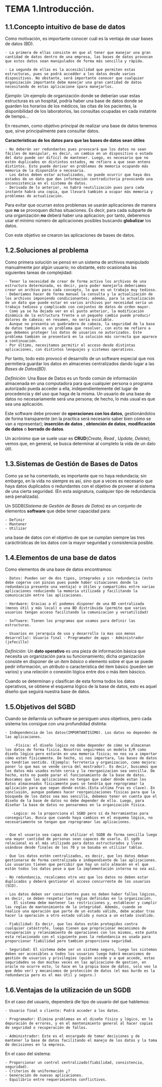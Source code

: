 
# TEMA 1.Introducción.

## 1.1.Concepto intuitivo de base de datos

Como motivación, es importante conocer cuál es la ventaja de usar bases de datos (BD). 
    
    · La primera de ellas consiste en que al tener que manejar una gran cantidad de datos dentro de una empresa, las bases de datos provocan que estos datos sean manipulados de forma más sencilla y rápida.
    
    · La segunda de ellas es la accesibilidad que permiten estas estructuras, pues se podrá accedder a los datos desde varios dispositivos. No obstante, será importante conocer que cualquier organización importante debe manejar una gran cantidad de datos necesitando de estas aplicacione spara manejarlos.

*Ejemplo*:
Un ejemplo de organización donde se deberían usar estas estructuras es un hospital, podría haber una base de datos donde se guarden los horarios de los médicos, las citas de los pacientes, la disponibilidad de los laboratorios, las consultas ocupadas en cada instatnte de tiempo...

En resumen, como objetivo principal de realizar una base de datos tenemos que, sirve principalmente para consultar datos.

**Características de los datos para que las bases de datos sean útiles**

    · No deberán ser redundantes pues provocará que los datos no sean fáciles de manipular, es decir, un cambio en un dispositivo o estado del dato puede ser difícil de mantener. Luego, es necesario que no estén duplicados en distintos estados, me refiero a que sean entens distintos. Esto puede derivar en problemas de memoria ocupando más memoria de la disponible o necesaria.
    · Los datos deben estar actualizados, no puede ocurrir que haya dos estados de un dato que den información contradictoria provocando una inconsistencia en el sistema de datos.
    · Derivada de lo anterior, no habrá reutilización pues para cada instante habrá una copia, que llevará también a ocupar más memoria y problemas de actualización.

Para evitar que ocurran estos problemas se usarán aplicaciones de manera que **no** se provoquen dichas situaciones. Es decir, para cada subparte de una organización **no** deberá haber una aplicacion; por tanto, deberemos usar el mínimo número de aplicaciones posibles buscando **globalizar** los datos.

Con este objetivo se crearon las aplicaciones de bases de datos.

## 1.2.Soluciones al problema

Como primera solución se pensó en un sistema de archivos manipulado manualmente por algún usuario; no obstante, esto ocasionaba las siguientes tareas de complejidad:

    · Tener la necesidad de crear de forma activa los archivos de una estructura determinada, es decir, para poder manejarla deberiamos crear un archivo para cada concepto, lo que es un trabajo muy tedioso.
    · Deberíamos hacer de forma manual la consulta y la actualización de los archivos imponiendo condicionantes; además, para la actualización de un dato que puede estar en varios archivos por necesidad sería un trabajo tedioso y complicado con conjuntos de datos de orden mayor.
    · Como ya se ha dejado ver en el punto anterior, la modificación dinámica de la estructura frente a un pequeño cambio puede producir dolores de cabeza; en resumen, no sería escalable.
    · Aunque no presenta un quebradero de cabeza, la seguridad de la base de datos también es un problema que resolver, con esto me refiero a que debemos proteger los datos de usuarios no autorizados. Este problema también se presentará en la solución más correcta que aparece a continuación.
    · Por último, necesitamos permitir el acceso desde distintas aplicaciones, con distintos lenguajes y sistemas operativos.

Por tanto, todo esto provocó el desarrollo de un software especial que nos permitiera guardar los datos en almacenes centralizados dando lugar a las *Bases de Datos(BD)*.

*Definición*:
Una Base de Datos es un fondo común de información almacenada en una computadora para que cualquier persona o programa autorizado pueda acceder a ella, independientemente del lugar de procedencia y del uso que haga de la misma. Un usuario de una base de datos no necesariamente será una persona; de hecho, lo más usual es que sea una aplicación.

Este software debe proveer de **operaciones con los datos**, gestionándolos de forma transparente (en la practica será necesario saber bien cómo se van a representar); **inserción de datos** , **obtención de datos**, **modificación de datos** o **borrado de datos**.

Un acrónimo que se suele usar es **CRUD**(*Create, Read , Update, Delete*); vemos que, en general, se busca determinar al completo la vida de un dato útil.

## 1.3.Sistemas de Gestión de Bases de Datos

Como ya se ha comentado, es importante que no haya redundacia; sin embargo, en la vida no siempre es así, sino que a veces es necesario que haya datos duplicados o redundantes con el objetivo de proveer al sistema de una cierta seguridad. (En esta asignatura, cualquier tipo de redundancia será penalizada).

Un SGDB(*Sistema de Gestión de Bases de Datos*) es un conjunto de elementos __software__ que debe tener capacidad para:
    
    - Definir
    - Mantener
    - Utilizar

una base de datos con el objetivo de que se cumplan siempre las tres caráctirísticas de los datos con la mayor seguridad y consistencia posible.

## 1.4.Elementos de una base de datos

Como elementos de una base de datos encontramos:

    · Datos: Pueden ser de dos tipos, integrados y sin redundancia (esto debe cogerse con pinzas pues puede haber situaciones donde la redundancia presente una ventaja) o útiles y compartidos entre varias aplicaciones reduciendo la memoria utilizada y facilitando la comunicación entre las aplicaciones.

    · Hardware: Gracias a él podemos disponer de una BD centralizada (menos útil y más local) o una BD distribuida (permite que varios usuarios tengan acceso facilitando la comunicacion y versatilidad) 

    · Software: Tienen los programas que usamos para definir las estructuras.
 
    · Usuarios en jerarquía de uso y desarrollo (a mas uso menos desarrolla): Usuario final - Programador de apps - Administrador (jefecillo)

*Definición*:
Un **dato operativo** es una pieza de información básica que necesita un organización para su funcionamiento; dicha organización consiste en disponer de un *item básico* o elemento sobre el que se puede pedir información, un *atributo* o característica del item básico (pueden ser varios) y una *relación* o conexión lógica entre dos o más item báscico.

Cuando se determinan y clasifican de esta forma todos los datos operativos, se obtiene el esquema lógico de la base de datos, esto es aquel diseño que seguirá nuestra base de datos.

## 1.5.Objetivos del SGBD

Cuando se dellarrola un software se persiguen unos objetivos, pero cada sistema los consigue con una profundidad distinta:

    · Independencia de los datos(IMPORTANTISIMO). Los datos no dependen de las aplicaciones.
          
        -Física: el diseño lógico no debe depender de cómo se almacenan los datos de forma fisica. Nosotros seguiremos un modelo E/R como diseño lógico pero estarán en una memoria fisica; no nos va a importar cómo esten físicamente. De hecho, si nos importara, las bases de datos no tendrían sentido. (Ejemplo: ferreteria y organizacion, como mejora: poner lo que mas se vende cerca del mostrador). Es decir, buscamos que los datos más usados estén cerca y la reorganizacion sea sencilla. De hecho, esto no puede parar el funcionamiento de la base de datos. Buscamos que las aplicaciones no tengan que saber dónde estan los datos almacenados físicamente pues se tendría que reprogramar la aplicación para que sepan dónde están.(Esta ultima fras es clave). En conclusión, aunque podamos hacer reorganizaciones físicas para que la búsqueda de los datos sea mas sencilla, debemos tener en cuenta que el diseño de la base de datos no debe depender de ello. Luego, para diseñar la base de datos no pensaremos en la organización física.
  
       -Logica: no la proporciona el SGBD pero sí da herramientas para conseguirlas. Busca que cuando haya cambios en el esquema lógico, no necesariamente se tengan que reprogramar las aplicaciones.

 
    · Que el usuario sea capaz de utilizar el SGDB de forma sencilla luego una mayor cantidad de personas sean capaces de usarlo. El sgdb relacional es el más utilizado para datos estructurados y lleva usándose desde finales de los 70 y se basaba en utilizar tablas.
 
    · Que los datos estén centralizados, es decir, que los datos deban gestionarse de forma centralizada e independiente de las aplicaciones. Los usuarios tienen que percibir que hay un solo almacén en el que están todos los datos pese a que la implementación interna no sea así.
 
    · No redundancia, recalcamos otra vez que los datos no deben estar duplicados y deberá gestionar el acceso concurrente de los usuarios (SCD).
 
    · Los datos deben ser consistentes pues no deben haber fallos lógicos, es decir, se deben respetar las reglas definidas en la organización.
        El sistema debe mantener las restricciones y, establecer y cumplir las reglas de mantenimiento de la integridad. Además, cuando se realice una operación que parte de un estado válido, debe acabar tras hacer la operación a otro estado válido y nunca a un estado inválido.
 
    · Fiabilidad: Es decir, que los datos están protegidos contra cualquier catástrofe, luego tienen que proprocionar mecanismos de recuperación y relanzamiento de operaciones con los mismos, este punto esta relacionado con el siguiente pues la redundancia es usada para proporcionar fiabilidad pero tambien proporciona seguridad.

    · Seguridad: El sistema debe ser un sistema seguro, luego los sistemas deben ser accesibles a todos los usuarios luego habrá mecanismos de gestión de usuarios y privilegios (quién accede y a qué accede, estas seguridades se dan muchas veces en las aplicacione de gestion, en oracle no ocurre esto, lo hace en la propia base de datos, solo veo lo que debo ver) y mecanismos de protección de datos (el mas burdo es la redundancia pero es el mas útil y seguro.)

## 1.6.Ventajas de la utilización de un SGDB

En el caso del usuario, dependerá dle tipo de usuario del que hablemos:
   
    · Usuario final o cliente: Podrá acceder a los datos.
    
    · Programador: Elimina problemas en el diseño físico y lógico, en la depuración de errores, y en el mantenimiento general al hacer copias de seguridad o recuperación de fallos.
    
    · Administrador: Este es el encargado de tomar decisiones y de mantener la base de datos facilitando el manejo de los datos y la toma de decisiones en la empresa.

En el caso del sistema:

    - Proporcionar un control centralizado(fiabilidad, consistencia, seguridad).
    - Criterios de uniformación ¿?
    - Generación de nuevas aplicaciones.
    - Equilibrio entre requerimientos conflictivos.

